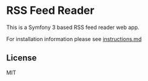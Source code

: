 # RSS Feed Reader

This is a Symfony 3 based RSS feed reader web app.

For installation information please see [instructions.md](./instructions.md)

License
----

MIT
